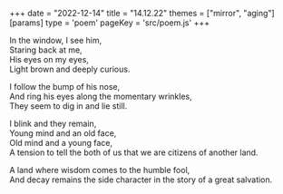 +++
date = "2022-12-14"
title = "14.12.22"
themes = ["mirror", "aging"]
[params]
  type = 'poem'
  pageKey = 'src/poem.js'
+++

In the window, I see him,  
Staring back at me,  
His eyes on my eyes,  
Light brown and deeply curious.  
  
I follow the bump of his nose,  
And ring his eyes along the momentary wrinkles,  
They seem to dig in and lie still.  
  
I blink and they remain,  
Young mind and an old face,  
Old mind and a young face,  
A tension to tell the both of us that we are citizens of another land.  
  
A land where wisdom comes to the humble fool,  
And decay remains the side character in the story of a great salvation.
